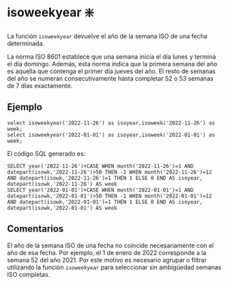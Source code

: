 ﻿---
SidebarGroup: "Funciones de fecha"
Autogenerated: true
---

# isoweekyear ❇️

La función  `isoweekyear` devuelve el año de la semana ISO de una fecha determinada.

La norma ISO 8601 establece que una semana inicia el día lunes y termina el día domingo. Además, esta norma indica que la primera semana del año es aquella que contenga el primer día jueves del año. El resto de semanas del año se numeran consecutivamente hasta completar 52 o 53 semanas de 7 días exactamente.

## Ejemplo

```
select isoweekyear('2022-11-26') as isoyear,isoweek('2022-11-26') as week;
select isoweekyear('2022-01-01') as isoyear,isoweek('2022-01-01') as week;
```

El código SQL generado es:

```
SELECT year('2022-11-26')+CASE WHEN month('2022-11-26')=1 AND datepart(isowk,'2022-11-26')>50 THEN -1 WHEN month('2022-11-26')=12 AND datepart(isowk,'2022-11-26')=1 THEN 1 ELSE 0 END AS isoyear, datepart(isowk,'2022-11-26') AS week
SELECT year('2022-01-01')+CASE WHEN month('2022-01-01')=1 AND datepart(isowk,'2022-01-01')>50 THEN -1 WHEN month('2022-01-01')=12 AND datepart(isowk,'2022-01-01')=1 THEN 1 ELSE 0 END AS isoyear, datepart(isowk,'2022-01-01') AS week
```

## Comentarios

El año de la semana ISO de una fecha no coincide necesariamente con el año de esa fecha. Por ejemplo, el 1 de enero de 2022 corresponde a la semana 52 del año 2021. Por este motivo es necesario agrupar o filtrar utilizando la función `isoweekyear` para seleccionar sin ambigüedad semanas ISO completas.




